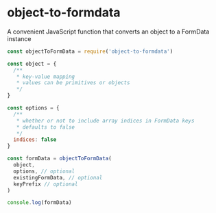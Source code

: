 # object-to-formdata
A convenient JavaScript function that converts an object to a FormData instance

```js
const objectToFormData = require('object-to-formdata')

const object = {
  /**
   * key-value mapping
   * values can be primitives or objects
   */
}

const options = {
  /**
   * whether or not to include array indices in FormData keys
   * defaults to false
   */
  indices: false
}

const formData = objectToFormData(
  object,
  options, // optional
  existingFormData, // optional
  keyPrefix // optional
)

console.log(formData)
```
